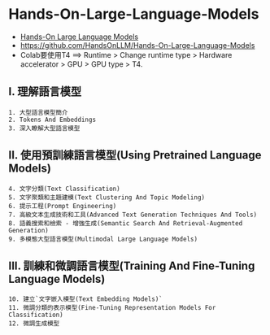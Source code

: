 # Hands-On-Large-Language-Models
- [Hands-On Large Language Models](https://learning.oreilly.com/library/view/hands-on-large-language/9781098150952/)
- https://github.com/HandsOnLLM/Hands-On-Large-Language-Models
- Colab要使用T4 ==> Runtime > Change runtime type > Hardware accelerator > GPU > GPU type > T4.

## I. 理解語言模型
```
1. 大型語言模型簡介
2. Tokens And Embeddings
3. 深入瞭解大型語言模型
```
## II. 使用預訓練語言模型(Using Pretrained Language Models)
```
4. 文字分類(Text Classification)
5. 文字聚類和主題建模(Text Clustering And Topic Modeling)
6. 提示工程(Prompt Engineering)
7. 高級文本生成技術和工具(Advanced Text Generation Techniques And Tools)
8. 語義搜索和檢索 - 增強生成(Semantic Search And Retrieval-Augmented Generation)
9. 多模態大型語言模型(Multimodal Large Language Models)
```
## III. 訓練和微調語言模型(Training And Fine-Tuning Language Models)
```
10. 建立`文字嵌入模型(Text Embedding Models)`
11. 微調分類的表示模型(Fine-Tuning Representation Models For Classification)
12. 微調生成模型
```
